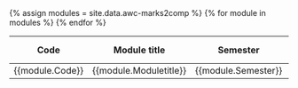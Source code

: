 
<!-- no marks released yet -->

<!-- <dl class="d-flex flex-row inline">
  <dt>Year of study:</dt>
  <dd>2 Undergraduate FullTime <span>(14.9.20 - 31.5.23)</span></dd>
</dl> -->

<table class="table table-sm">
<thead>
  <tr>
    <th>Code</th>
    <th>Module title</th>
    <th>Semester</th>
    <th>Credits</th>
    <th>Repeating?</th>
    <th>Mark</th>
    <th>1st resit</th>
    <th>2nd resit</th>
    <th>Outcome</th>
  </tr>
</thead>
{% assign modules = site.data.awc-marks2comp %}
<tbody>
{% for module in modules %}
  <tr>
    <td>{{module.Code}}</td>
    <td>{{module.Moduletitle}}</td>
    <td>{{module.Semester}}</td>
    <td>{{module.Credits}}</td>
    <td>{{module.Repeating}}</td>
    <td>&mdash;</td>
    <td>&mdash;</td>
    <td>&mdash;</td>
    <td>&mdash;</td>
  </tr>
{% endfor %}
</tbody>
</table>
